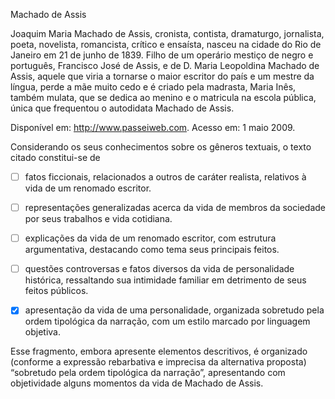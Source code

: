 

Machado de Assis

Joaquim Maria Machado de Assis, cronista, contista, dramaturgo, jornalista, poeta, novelista, romancista, crítico e ensaísta, nasceu na cidade do Rio de Janeiro em 21 de junho de 1839. Filho de um operário mestiço de negro e português, Francisco José de Assis, e de D. Maria Leopoldina Machado de Assis, aquele que viria a tornarse o maior escritor do país e um mestre da língua, perde a mãe muito cedo e é criado pela madrasta, Maria Inês, também mulata, que se dedica ao menino e o matricula na escola pública, única que frequentou o autodidata Machado de Assis.

Disponível em: http://www.passeiweb.com. Acesso em: 1 maio 2009.

Considerando os seus conhecimentos sobre os gêneros textuais, o texto citado constitui-se de



- [ ] fatos ficcionais, relacionados a outros de caráter realista, relativos à vida de um renomado escritor.
- [ ] representações generalizadas acerca da vida de membros da sociedade por seus trabalhos e vida cotidiana.
- [ ] explicações da vida de um renomado escritor, com estrutura argumentativa, destacando como tema seus principais feitos.
- [ ] questões controversas e fatos diversos da vida de personalidade histórica, ressaltando sua intimidade familiar em detrimento de seus feitos públicos.
- [x] apresentação da vida de uma personalidade, organizada sobretudo pela ordem tipológica da narração, com um estilo marcado por linguagem objetiva.


Esse fragmento, embora apresente elementos descritivos, é organizado (conforme a expressão rebarbativa e imprecisa da alternativa proposta) “sobretudo pela ordem tipológica da narração”, apresentando com objetividade alguns momentos da vida de Machado de Assis.

